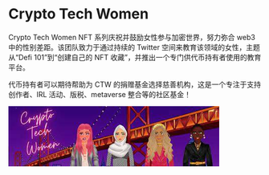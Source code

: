 # Crypto Tech Women

<p>Crypto Tech Women NFT 系列庆祝并鼓励女性参与加密世界，努力弥合 web3 中的性别差距。该团队致力于通过持续的 Twitter 空间来教育该领域的女性，主题从“Defi 101”到“创建自己的 NFT 收藏”，并推出一个专门供代币持有者使用的教育平台。</p>
<p>代币持有者可以期待帮助为 CTW 的捐赠基金选择慈善机构，这是一个专注于支持创作者、IRL 活动、版税、metaverse 整合等的社区基金！</p>

![download](download.jpg)


